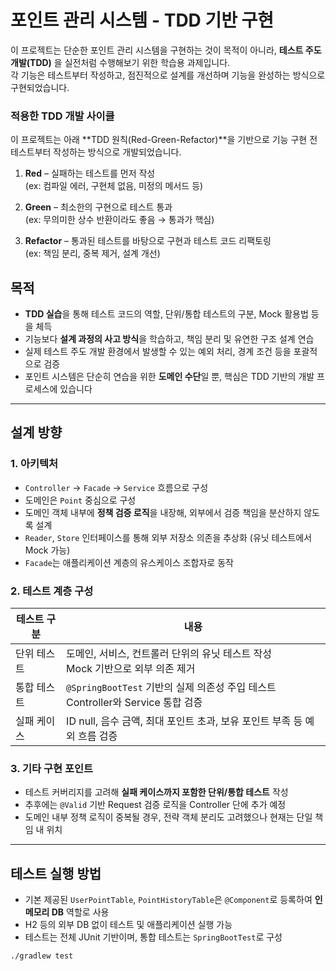 # 포인트 관리 시스템 - TDD 기반 구현

이 프로젝트는 단순한 포인트 관리 시스템을 구현하는 것이 목적이 아니라, **테스트 주도 개발(TDD)** 을 실전처럼 수행해보기 위한 학습용 과제입니다.  
각 기능은 테스트부터 작성하고, 점진적으로 설계를 개선하며 기능을 완성하는 방식으로 구현되었습니다.

### 적용한 TDD 개발 사이클

이 프로젝트는 아래 **TDD 원칙(Red-Green-Refactor)**을 기반으로 기능 구현 전 테스트부터 작성하는 방식으로 개발되었습니다.

1. **Red** – 실패하는 테스트를 먼저 작성  
   (ex: 컴파일 에러, 구현체 없음, 미정의 메서드 등)

2. **Green** – 최소한의 구현으로 테스트 통과  
   (ex: 무의미한 상수 반환이라도 좋음 → 통과가 핵심)

3. **Refactor** – 통과된 테스트를 바탕으로 구현과 테스트 코드 리팩토링  
   (ex: 책임 분리, 중복 제거, 설계 개선)

##  목적

- **TDD 실습**을 통해 테스트 코드의 역할, 단위/통합 테스트의 구분, Mock 활용법 등을 체득
- 기능보다 **설계 과정의 사고 방식**을 학습하고, 책임 분리 및 유연한 구조 설계 연습
- 실제 테스트 주도 개발 환경에서 발생할 수 있는 예외 처리, 경계 조건 등을 포괄적으로 검증
- 포인트 시스템은 단순히 연습을 위한 **도메인 수단**일 뿐, 핵심은 TDD 기반의 개발 프로세스에 있습니다


---

##  설계 방향

### 1. 아키텍처

- `Controller` → `Facade` → `Service` 흐름으로 구성
- 도메인은 `Point` 중심으로 구성
- 도메인 객체 내부에 **정책 검증 로직**을 내장해, 외부에서 검증 책임을 분산하지 않도록 설계
- `Reader`, `Store` 인터페이스를 통해 외부 저장소 의존을 추상화 (유닛 테스트에서 Mock 가능)
- `Facade`는 애플리케이션 계층의 유스케이스 조합자로 동작

### 2. 테스트 계층 구성

| 테스트 구분    | 내용 |
|---------------|------|
|  단위 테스트  | 도메인, 서비스, 컨트롤러 단위의 유닛 테스트 작성<br>Mock 기반으로 외부 의존 제거 |
|  통합 테스트  | `@SpringBootTest` 기반의 실제 의존성 주입 테스트<br>Controller와 Service 통합 검증 |
|  실패 케이스  | ID null, 음수 금액, 최대 포인트 초과, 보유 포인트 부족 등 예외 흐름 검증 |

### 3. 기타 구현 포인트

- 테스트 커버리지를 고려해 **실패 케이스까지 포함한 단위/통합 테스트** 작성
- 추후에는 `@Valid` 기반 Request 검증 로직을 Controller 단에 추가 예정
- 도메인 내부 정책 로직이 중복될 경우, 전략 객체 분리도 고려했으나 현재는 단일 책임 내 위치

---

##  테스트 실행 방법

- 기본 제공된 `UserPointTable`, `PointHistoryTable`은 `@Component`로 등록하여 **인메모리 DB** 역할로 사용
- H2 등의 외부 DB 없이 테스트 및 애플리케이션 실행 가능
- 테스트는 전체 JUnit 기반이며, 통합 테스트는 `SpringBootTest`로 구성

```bash
./gradlew test
